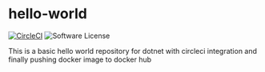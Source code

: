 # hello-world

[![CircleCI](https://circleci.com/gh/nagsides/hello-world.svg?style=svg)](https://circleci.com/gh/nagsides/hello-world)
![Software License](https://img.shields.io/badge/license-MIT-blue.svg)

This is a basic hello world repository for dotnet with circleci integration and finally pushing docker image to docker hub
